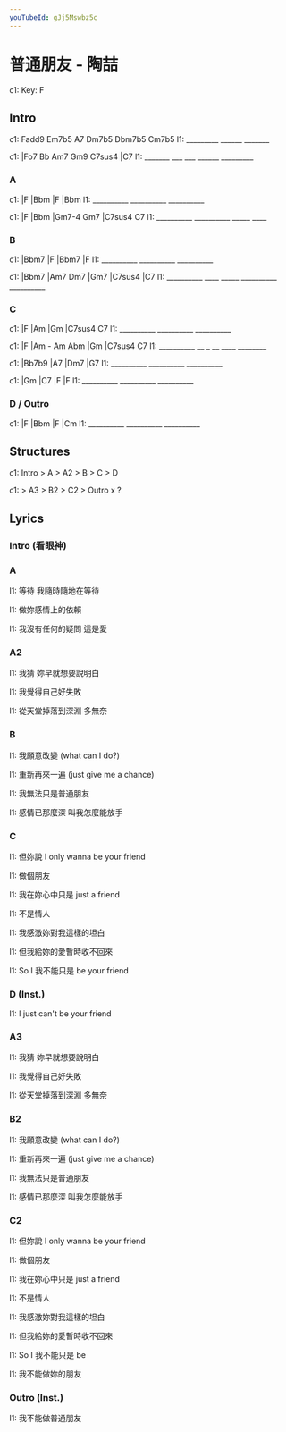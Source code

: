 ```yaml
---
youTubeId: gJj5Mswbz5c
---
```


# 普通朋友 - 陶喆

c1: Key: F

## Intro

c1: Fadd9     Em7b5  A7     Dm7b5 Dbm7b5 Cm7b5
l1: _________ ______ _______

c1: |Fo7     Bb  Am7 Gm9    C7sus4   |C7
l1:  _______ ___ ___ ______ _________

### A

c1: |F         |Bbm       |F         |Bbm
l1:  __________ __________ __________

c1: |F         |Bbm       |Gm7-4 Gm7 |C7sus4 C7
l1:  __________ __________ _____ ____

### B

c1: |Bbm7      |F         |Bbm7      |F
l1:  __________ __________ __________

c1: |Bbm7      |Am7  Dm7  |Gm7       |C7sus4    |C7
l1:  __________ ____ _____ __________ __________

### C

c1: |F         |Am        |Gm        |C7sus4 C7
l1:  __________ __________ __________

c1: |F         |Am - Am Abm |Gm        |C7sus4 C7
l1:  __________ __ _ __ ____ ________

c1: |Bb7b9     |A7        |Dm7       |G7
l1:  __________ __________ __________

c1: |Gm        |C7        |F         |F
l1:  __________ __________ __________

### D / Outro

c1: |F         |Bbm       |F         |Cm
l1:  __________ __________ __________

## Structures

c1: Intro > A > A2 > B > C > D

c1: > A3 > B2 > C2 > Outro x ?

## Lyrics

### Intro (看眼神)

### A

l1: 等待 我隨時隨地在等待

l1: 做妳感情上的依賴

l1: 我沒有任何的疑問 這是愛

### A2

l1: 我猜 妳早就想要說明白

l1: 我覺得自己好失敗

l1: 從天堂掉落到深淵 多無奈

### B

l1: 我願意改變 (what can I do?)

l1: 重新再來一遍 (just give me a chance)

l1: 我無法只是普通朋友

l1: 感情已那麼深 叫我怎麼能放手

### C

l1: 但妳說 I only wanna be your friend

l1: 做個朋友

l1: 我在妳心中只是 just a friend

l1: 不是情人

l1: 我感激妳對我這樣的坦白

l1: 但我給妳的愛暫時收不回來

l1: So I 我不能只是 be your friend

### D (Inst.)

l1: I just can't be your friend

### A3

l1: 我猜 妳早就想要說明白

l1: 我覺得自己好失敗

l1: 從天堂掉落到深淵 多無奈

### B2

l1: 我願意改變 (what can I do?)

l1: 重新再來一遍 (just give me a chance)

l1: 我無法只是普通朋友

l1: 感情已那麼深 叫我怎麼能放手

### C2

l1: 但妳說 I only wanna be your friend

l1: 做個朋友

l1: 我在妳心中只是 just a friend

l1: 不是情人

l1: 我感激妳對我這樣的坦白

l1: 但我給妳的愛暫時收不回來

l1: So I 我不能只是 be

l1: 我不能做妳的朋友

### Outro (Inst.)

l1: 我不能做普通朋友
